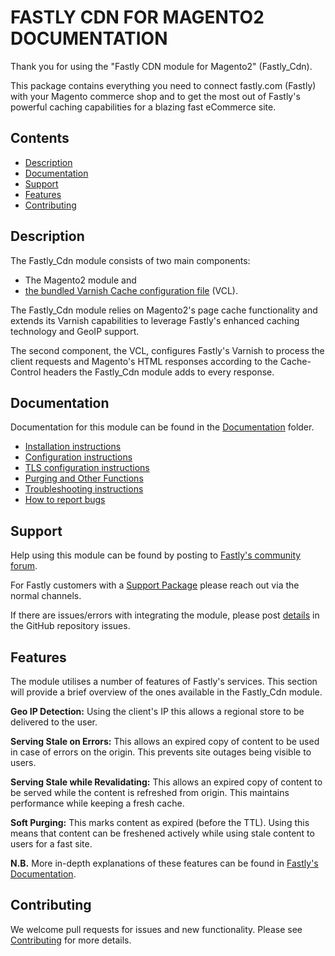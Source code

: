 # FASTLY CDN FOR MAGENTO2 DOCUMENTATION

Thank you for using the "Fastly CDN module for Magento2" (Fastly_Cdn).

This package contains everything you need to connect fastly.com (Fastly) with
your Magento commerce shop and to get the most out of Fastly's powerful caching
capabilities for a blazing fast eCommerce site.

## Contents

- [Description](#description)
- [Documentation](#documentation)
- [Support](#support)
- [Features](#features)
- [Contributing](#contributing)

## Description

The Fastly_Cdn module consists of two main components:

- The Magento2 module and
- [the bundled Varnish Cache configuration file](etc/fastly.vcl)
  (VCL).

The Fastly_Cdn module relies on Magento2's page cache functionality and extends
its Varnish capabilities to leverage Fastly's enhanced caching technology and
GeoIP support.

The second component, the VCL, configures Fastly's Varnish to process the
client requests and Magento's HTML responses according to the Cache-Control
headers the Fastly_Cdn module adds to every response.

## Documentation

Documentation for this module can be found in the
[Documentation](Documentation/)
folder.

- [Installation instructions](Documentation/INSTALLATION.md)
- [Configuration instructions](Documentation/CONFIGURATION.md)
- [TLS configuration instructions](Documentation/TLS.md)
- [Purging and Other Functions](Documentation/OTHER-FUNCTIONS.md)
- [Troubleshooting instructions](Documentation/TROUBLESHOOTING.md)
- [How to report bugs](Documentation/OPENING-ISSUES.md)

## Support

Help using this module can be found by posting to
[Fastly's community forum](https://community.fastly.com/).

For Fastly customers with a [Support Package](https://www.fastly.com/support)
please reach out via the normal channels.

If there are issues/errors with integrating the module, please post
[details](Documentation/OPENING-ISSUES.md) in the GitHub repository issues.

## Features

The module utilises a number of features of Fastly's services. This section
will provide a brief overview of the ones available in the Fastly_Cdn module.

**Geo IP Detection:** Using the client's IP this allows a regional store to be
delivered to the user.

**Serving Stale on Errors:** This allows an expired copy of content to be used
in case of errors on the origin. This prevents site outages being visible to users.

**Serving Stale while Revalidating:** This allows an expired copy of content to
be served while the content is refreshed from origin. This maintains
performance while keeping a fresh cache.

**Soft Purging:** This marks content as expired (before the TTL). Using this
means that content can be freshened actively while using stale content to users
for a fast site.

**N.B.** More in-depth explanations of these features can be found in
[Fastly's Documentation](https://docs.fastly.com/).

## Contributing

We welcome pull requests for issues and new functionality. Please see
[Contributing](Documentation/CONTRIBUTING.md) for more details.